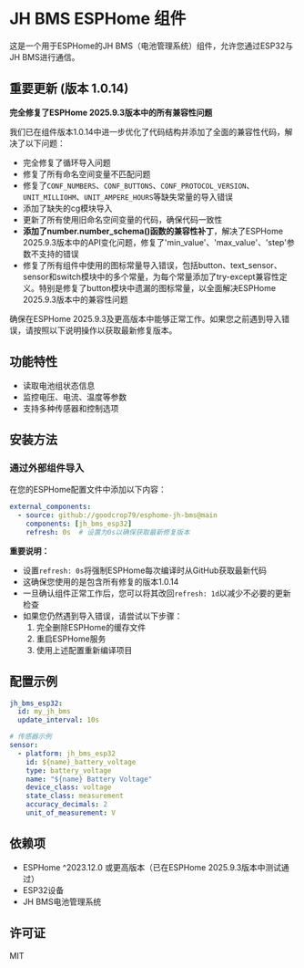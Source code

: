 # JH BMS ESPHome 组件

这是一个用于ESPHome的JH BMS（电池管理系统）组件，允许您通过ESP32与JH BMS进行通信。

## 重要更新 (版本 1.0.14)

**完全修复了ESPHome 2025.9.3版本中的所有兼容性问题**

我们已在组件版本1.0.14中进一步优化了代码结构并添加了全面的兼容性代码，解决了以下问题：
- 完全修复了循环导入问题
- 修复了所有命名空间变量不匹配问题
- 修复了`CONF_NUMBERS`、`CONF_BUTTONS`、`CONF_PROTOCOL_VERSION`、`UNIT_MILLIOHM`、`UNIT_AMPERE_HOURS`等缺失常量的导入错误
- 添加了缺失的cg模块导入
- 更新了所有使用旧命名空间变量的代码，确保代码一致性
- **添加了number.number_schema()函数的兼容性补丁**，解决了ESPHome 2025.9.3版本中的API变化问题，修复了'min_value'、'max_value'、'step'参数不支持的错误
- 修复了所有组件中使用的图标常量导入错误，包括button、text_sensor、sensor和switch模块中的多个常量，为每个常量添加了try-except兼容性定义。特别是修复了button模块中遗漏的图标常量，以全面解决ESPHome 2025.9.3版本中的兼容性问题

确保在ESPHome 2025.9.3及更高版本中能够正常工作。如果您之前遇到导入错误，请按照以下说明操作以获取最新修复版本。

## 功能特性
- 读取电池组状态信息
- 监控电压、电流、温度等参数
- 支持多种传感器和控制选项

## 安装方法

### 通过外部组件导入

在您的ESPHome配置文件中添加以下内容：

```yaml
external_components:
  - source: github://goodcrop79/esphome-jh-bms@main
    components: [jh_bms_esp32]
    refresh: 0s  # 设置为0s以确保获取最新修复版本
```

**重要说明：**
- 设置`refresh: 0s`将强制ESPHome每次编译时从GitHub获取最新代码
- 这确保您使用的是包含所有修复的版本1.0.14
- 一旦确认组件正常工作后，您可以将其改回`refresh: 1d`以减少不必要的更新检查
- 如果您仍然遇到导入错误，请尝试以下步骤：
  1. 完全删除ESPHome的缓存文件
  2. 重启ESPHome服务
  3. 使用上述配置重新编译项目

## 配置示例

```yaml
jh_bms_esp32:
  id: my_jh_bms
  update_interval: 10s

# 传感器示例
sensor:
  - platform: jh_bms_esp32
    id: ${name}_battery_voltage
    type: battery_voltage
    name: "${name} Battery Voltage"
    device_class: voltage
    state_class: measurement
    accuracy_decimals: 2
    unit_of_measurement: V
```

## 依赖项
- ESPHome ^2023.12.0 或更高版本（已在ESPHome 2025.9.3版本中测试通过）
- ESP32设备
- JH BMS电池管理系统

## 许可证
MIT